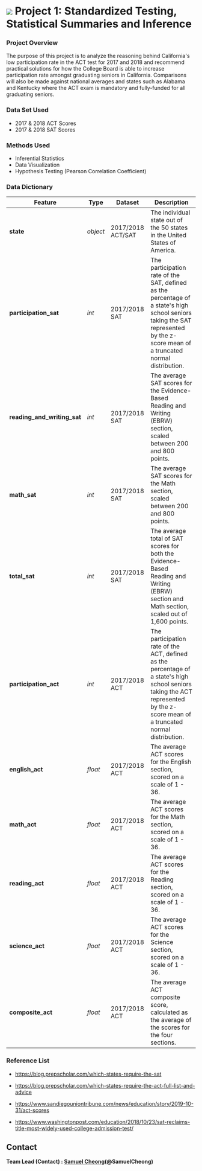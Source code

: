 # ![](https://ga-dash.s3.amazonaws.com/production/assets/logo-9f88ae6c9c3871690e33280fcf557f33.png) Project 1: Standardized Testing, Statistical Summaries and Inference

### Project Overview

The purpose of this project is to analyze the reasoning behind California's low participation rate in the ACT test for 2017 and 2018 and recommend practical solutions for how the College Board is able to increase participation rate amongst graduating seniors in California.  Comparisons will also be made against national averages and states such as Alabama and Kentucky where the ACT exam is mandatory and fully-funded for all graduating seniors.

### Data Set Used

- 2017 & 2018 ACT Scores
- 2017 & 2018 SAT Scores

### Methods Used

- Inferential Statistics
- Data Visualization
- Hypothesis Testing (Pearson Correlation Coefficient)

### Data Dictionary

| Feature                     | Type     | Dataset           | Description                                                  |
| --------------------------- | -------- | ----------------- | ------------------------------------------------------------ |
| **state**                   | *object* | 2017/2018 ACT/SAT | The individual state out of the 50 states in the United States of America. |
| **participation_sat**       | *int*    | 2017/2018 SAT     | The participation rate of the SAT, defined as the percentage of a state's high school seniors taking the SAT represented by the z-score mean of a truncated normal distribution. |
| **reading_and_writing_sat** | *int*    | 2017/2018 SAT     | The average SAT scores for the Evidence-Based Reading and Writing (EBRW) section, scaled between 200 and 800 points. |
| **math_sat**                | *int*    | 2017/2018 SAT     | The average SAT scores for the Math section, scaled between 200 and 800 points. |
| **total_sat**               | *int*    | 2017/2018 SAT     | The average total of SAT scores for both the Evidence-Based Reading and Writing (EBRW) section and Math section, scaled out of 1,600 points. |
| **participation_act**       | *int*    | 2017/2018 ACT     | The participation rate of the ACT, defined as the percentage of a state's high school seniors taking the ACT represented by the z-score mean of a truncated normal distribution. |
| **english_act**             | *float*  | 2017/2018 ACT     | The average ACT scores for the English section, scored on a scale of 1 - 36. |
| **math_act**                | *float*  | 2017/2018 ACT     | The average ACT scores for the Math section, scored on a scale of 1 - 36. |
| **reading_act**             | *float*  | 2017/2018 ACT     | The average ACT scores for the Reading section, scored on a scale of 1 - 36. |
| **science_act**             | *float*  | 2017/2018 ACT     | The average ACT scores for the Science section, scored on a scale of 1 - 36. |
| **composite_act**           | *float*  | 2017/2018 ACT     | The average ACT composite score, calculated as the average of the scores for the four sections. |

### Reference List

- https://blog.prepscholar.com/which-states-require-the-sat
- https://blog.prepscholar.com/which-states-require-the-act-full-list-and-advice

- https://www.sandiegouniontribune.com/news/education/story/2019-10-31/act-scores
- https://www.washingtonpost.com/education/2018/10/23/sat-reclaims-title-most-widely-used-college-admission-test/

## Contact

**Team Lead (Contact) : [Samuel Cheong](https://github.com/samcheongjy)(@SamuelCheong)**



